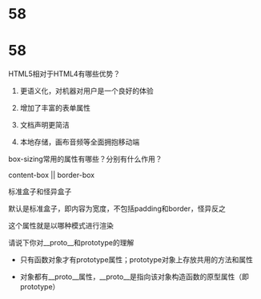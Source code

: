 # 58

# 58

HTML5相对于HTML4有哪些优势？

1. 更语义化，对机器对用户是一个良好的体验

2. 增加了丰富的表单属性

3. 文档声明更简洁

4. 本地存储，画布音频等全面拥抱移动端

box-sizing常用的属性有哪些？分别有什么作用？

content-box || border-box

标准盒子和怪异盒子

默认是标准盒子，即内容为宽度，不包括padding和border，怪异反之

这个属性就是以哪种模式进行渲染

请说下你对__proto__和prototype的理解

* 只有函数对象才有prototype属性；prototype对象上存放共用的方法和属性

* 对象都有__proto__属性，__proto__是指向该对象构造函数的原型属性（即prototype）